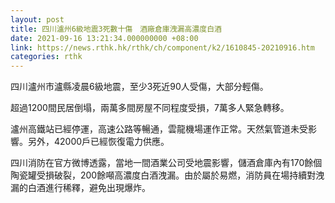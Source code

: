 ```yaml
---
layout: post
title: 四川瀘州6級地震3死數十傷　酒廠倉庫洩漏高濃度白酒
date: 2021-09-16 13:21:34.000000000 +08:00
link: https://news.rthk.hk/rthk/ch/component/k2/1610845-20210916.htm
categories: rthk
---
```


四川瀘州市瀘縣凌晨6級地震，至少3死近90人受傷，大部分輕傷。

超過1200間民居倒塌，兩萬多間房屋不同程度受損，7萬多人緊急轉移。

瀘州高鐵站已經停運，高速公路等暢通，雲龍機場運作正常。天然氣管道未受影響。另外，42000戶已經恢復電力供應。

四川消防在官方微博透露，當地一間酒業公司受地震影響，儲酒倉庫內有170餘個陶瓷罐受損破裂，200餘噸高濃度白酒洩漏。由於屬於易燃，消防員在場持續對洩漏的白酒進行稀釋，避免出現爆炸。
